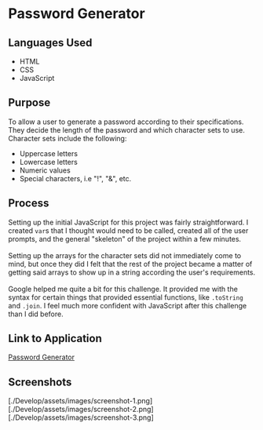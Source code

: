 # Password Generator

## Languages Used
* HTML
* CSS
* JavaScript

## Purpose
To allow a user to generate a password according to their specifications. They decide the length of the password and which character sets to use. Character sets include the following:
* Uppercase letters
* Lowercase letters
* Numeric values
* Special characters, i.e "!", "&", etc. 

## Process
Setting up the initial JavaScript for this project was fairly straightforward. I created `var`s that I thought would need to be called, created all of the user prompts, and the general "skeleton" of the project within a few minutes.<br/><br/>
Setting up the arrays for the character sets did not immediately come to mind, but once they did I felt that the rest of the project became a matter of getting said arrays to show up in a string according the user's requirements.<br/><br/>
Google helped me quite a bit for this challenge. It provided me with the syntax for certain things that provided essential functions, like `.toString` and `.join`.
I feel much more confident with JavaScript after this challenge than I did before.

## Link to Application
[Password Generator](https://loganmerchant.github.io/password-generator/)

## Screenshots
[./Develop/assets/images/screenshot-1.png]
[./Develop/assets/images/screenshot-2.png]
[./Develop/assets/images/screenshot-3.png]